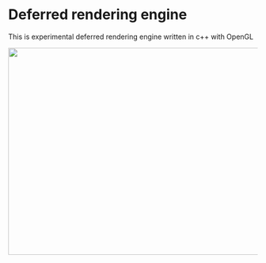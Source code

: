 # Deferred rendering engine

This is experimental deferred rendering engine written in c++ with OpenGL

<p align="center">
  <img width="720" height="417" src="https://s3.amazonaws.com/f.cl.ly/items/2o1D3h1I3M193v0E1P1b/Screen%20Shot%202015-02-28%20at%208.05.26%20PM.png"/>
</p>
